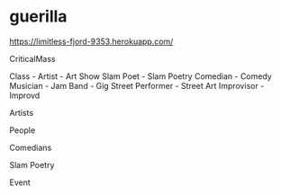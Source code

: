 guerilla
========


https://limitless-fjord-9353.herokuapp.com/


CriticalMass


Class - 
    Artist  -  Art Show
    Slam Poet  - Slam Poetry
    Comedian - Comedy
    Musician - Jam
    Band - Gig
    Street Performer - Street Art
    Improvisor - Improvd
    

Artists

People

Comedians

Slam Poetry

Event





